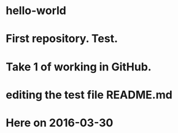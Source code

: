 # hello-world
#  First repository. Test.
#
#  Take 1 of working in GitHub.
#  editing the test file README.md
#  Here on 2016-03-30
